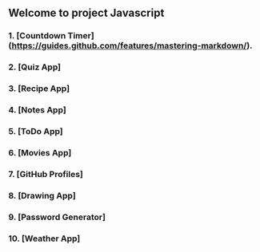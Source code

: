 ## Welcome to project Javascript



### 1. [Countdown Timer] (https://guides.github.com/features/mastering-markdown/).

### 2. [Quiz App]

### 3. [Recipe App]

### 4. [Notes App]

### 5. [ToDo App]

### 6. [Movies App]

### 7. [GitHub Profiles]

### 8. [Drawing App]

### 9. [Password Generator]

### 10. [Weather App]


